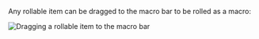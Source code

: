 Any rollable item can be dragged to the macro bar to be rolled as a macro:

![Dragging a rollable item to the macro bar](images/macros.gif)
